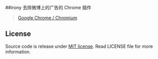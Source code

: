 ##irony
去除微博上的广告的 Chrome 插件
> [Google Chrome / Chromium](https://github.com/YellowDi/weibo)

## License

Source code is release under [MIT license](http://mit-license.org/).
Read LICENSE file for more information.
